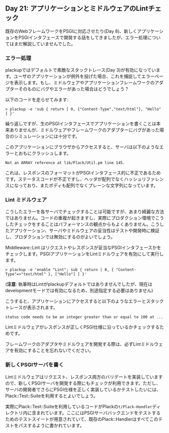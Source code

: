 ## Day 21: アプリケーションとミドルウェアのLintチェック

既存のWebフレームワークをPSGIに対応させたり(Day 8)、新しくアプリケーションをPSGIインタフェースで開発する話をしてきましたが、エラー処理についてはまだ解説していませんでした。

### エラー処理

plackupではデフォルトで素敵なスタックトレース(Day 3)が有効になっています。ユーザのアプリケーションが例外を投げた場合、これを捕捉してエラーページを表示します。もし、ミドルウェアやアプリケーションフレームワークのアダプターそのものにバグやエラーがあった場合はどうでしょう？

以下のコードを走らせてみます:

    > plackup -e 'sub { return [ 0, {"Content-Type","text/html"}, "Hello" ] }'

繰り返しですが、生のPSGIインタフェースでアプリケーションを書くことは本来ありませんが、ミドルウェアやフレームワークのアダプターにバグがあった場合のシミュレーションには十分です。

このアプリケーションにブラウザからアクセスすると、サーバは以下のようなエラーとおもにクラッシュします。

    Not an ARRAY reference at lib/Plack/Util.pm line 145.

これは、レスポンスのフォーマットがPSGIインタフェース的に不正であるためです。ステータスコードが不正ですし、ヘッダが配列でなくハッシュリファレンスになっており、またボディも配列でなくプレーンな文字列になっています。

### Lint ミドルウェア

こうしたエラーを各サーバでチェックすることは可能ですが、あまり綺麗な方法ではありません。コードの重複が起きますし、実際にプロダクション環境でこうしたチェックをすることはパフォーマンスの観点からもよくありません。こうしたアプリケーション、サーバやミドルウェアの妥当性はテストや開発時に検証し、プロダクションでは無効にするのがよいでしょう。

Middleware::Lint はリクエストやレスポンスが妥当なPSGIインタフェースかをチェックします。PSGIアプリケーションをLintミドルウェアを有効にして実行します。

    > plackup -e 'enable "Lint"; sub { return [ 0, { "Content-Type"=>"text/html" }, ["Hello"] ] }'

(**注意**: 執筆時はLintがplackupデフォルトではありませんでしたが、現在はdevelopmentモードでは有効になるため、別途指定する必要はありません)

こうすると、アプリケーションにアクセスすると以下のようなエラーとスタックトレースが表示されます。

    status code needs to be an integer greater than or equal to 100 at ...

Lintミドルウェアがレスポンスが正しくPSGI仕様に沿っているかチェックするためです。

フレームワークのアダプタやミドルウェアを開発する際は、必ずLintミドルウェアを有効にすることを忘れないでください。

### 新しくPSGIサーバを書く

Lintミドルウェアはリクエスト、レスポンス両方のバリデートを実装していますので、新しくPSGIサーバを開発する際にもチェックが利用できます。ただし、サーバの開発者でさらにPSGI仕様を正しく実装しているかテストしたいには、Plack::Test::Suiteを利用するとよいでしょう。

実際にPlack::Test::Suiteを利用しているコードがPlackの`t/Plack-Handler`ディレクトリ内に含まれています。ここにはPSGIサーババックエンドをテストするためのテストスイートが用意されていて、既存のPlack::Handlerはすべてこのテストをパスするように書かれています。
